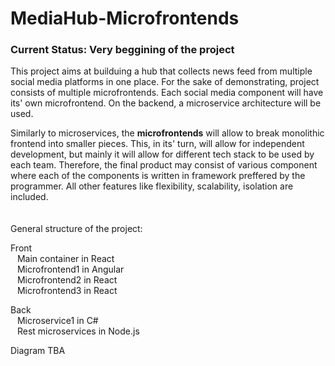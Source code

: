 # MediaHub-Microfrontends

### Current Status: Very beggining of the project

This project aims at builduing a hub that collects news feed from multiple social media platforms in one place. For the sake of demonstrating, project consists of multiple microfrontends. Each social media component will have its' own microfrontend. On the backend, a microservice architecture will be used.

Similarly to microservices, the **microfrontends** will allow to break monolithic frontend into smaller pieces. This, in its' turn, will allow for independent development, but mainly it will allow for different tech stack to be used by each team. Therefore, the final product may consist of various component where each of the components is written in framework preffered by the programmer. All other features like flexibility, scalability, isolation are included.
<br><br><br>
General structure of the project:

Front <br>
&ensp; Main container in React <br>
&ensp; Microfrontend1 in Angular <br>
&ensp; Microfrontend2 in React <br>
&ensp; Microfrontend3 in React <br>

Back <br>
&ensp; Microservice1 in C#<br>
&ensp; Rest microservices in Node.js <br>



Diagram TBA





